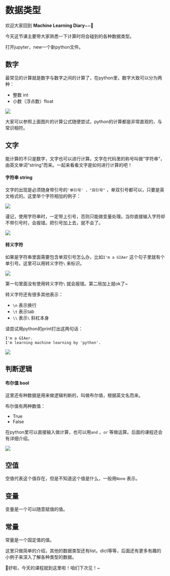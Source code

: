 # 数据类型

欢迎大家回到 **Machine Learning Diary**~~👏

今天这节课主要带大家熟悉一下计算时将会碰到的各种数据类型。

打开jupyter，new一个新python文件。



## 数字

最常见的计算就是数字与数字之间的计算了，在python里，数字大致可以分为两种：

- 整数 int
- 小数（浮点数）float

![](https://github.com/YZHANG1270/Girls-In-AI/blob/master/others/pics/ml_diary/data_type/001.png?raw=true)

大家可以参照上面图片的计算公式随便尝试，python的计算都是非常直观的，与常识相符。



## 文字

能计算的不只是数字，文字也可以进行计算。文字在代码里的称号叫做“字符串”，由英文单词“string”而来。一起来看看文字是如何进行计算的吧！

#### 字符串 string

文字的出现是必须随身带引号的```'单引号' ，"双引号"``` ，单双引号都可以，只要是英文格式的。这里举个字符相加的例子：

![](https://github.com/YZHANG1270/Girls-In-AI/blob/master/others/pics/ml_diary/data_type/002.png?raw=true)

谨记，使用字符串时，一定带上引号，否则只能做变量处理。当你直接输入字符却不带引号时，会报错。把引号加上去，就不会了。

![](https://github.com/YZHANG1270/Girls-In-AI/blob/master/others/pics/ml_diary/data_type/003.png?raw=true)



#### 转义字符

如果是字符串里面需要包含单双引号怎么办，比如```I'm a GIAer``` 这个句子里就有个单引号。这里可以用转义字符```\``` 来标识。

![](https://github.com/YZHANG1270/Girls-In-AI/blob/master/others/pics/ml_diary/data_type/004.png?raw=true)

第一句里面没有使用转义字符```\``` 就会报错。第二局加上就ok了~

转义字符还有很多其他表示：

- ```\n``` 表示换行
- ```\t``` 表示tab
- ```\\``` 表示```\``` 斜杠本身

请尝试用python的print打出这两句话：

```
I'm a GIAer.
I'm learning machine learning by 'python'.
```

![](https://github.com/YZHANG1270/Girls-In-AI/blob/master/others/pics/ml_diary/data_type/005.png?raw=true)



## 判断逻辑

#### 布尔值 bool

这里还有种数据是用来做逻辑判断的，叫做布尔值，根据英文名而来。

布尔值有两种数值：

- True
- False

在python里可以直接输入做计算，也可以用```and``` ，```or``` 等做运算。后面的课程还会有详细介绍。

![](https://github.com/YZHANG1270/Girls-In-AI/blob/master/others/pics/ml_diary/data_type/006.png?raw=true)



## 空值

空值代表这个值存在，但是不知道这个值是什么，一般用```None``` 表示。



## 变量

变量是一个可以随意赋值的值。



## 常量

常量是一个固定值的值。



这里只做简单的介绍，其他的数据类型还有list，dict等等，后面还有更多有趣的小例子来深入了解各种类型的数据。

👩好啦，今天的课程就到这里啦！咱们下次见！~